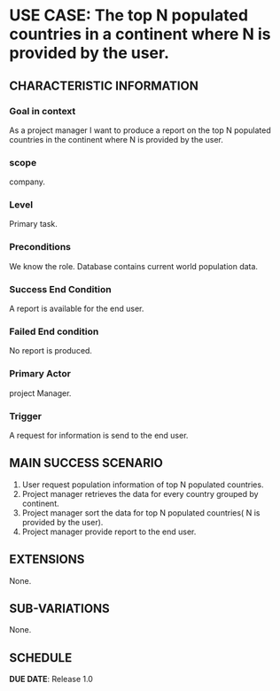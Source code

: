 # USE CASE: The top N populated countries in a continent where N is provided by the user.

## CHARACTERISTIC INFORMATION

### Goal in context

As a project manager I want to produce a report on the top N populated countries in the continent where N is provided by the user.

### scope

company.

### Level

Primary task.

### Preconditions

We know the role. Database contains current world population data.

### Success End Condition

A report is available for the end user.

### Failed End condition

No report is produced.

### Primary Actor

project Manager.

### Trigger

A request for information is send to the end user.

## MAIN SUCCESS SCENARIO

1. User request population information of top N populated countries.
2. Project manager retrieves the data for every country grouped by continent.
3. Project manager sort the data for top N populated countries( N is provided by the user).
4. Project manager provide report to the end user.

## EXTENSIONS

None.

## SUB-VARIATIONS

None.

## SCHEDULE

**DUE DATE**: Release 1.0


